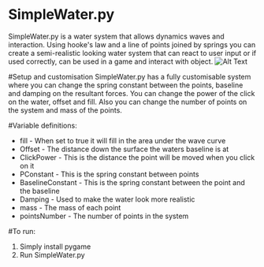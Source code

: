 # SimpleWater.py
SimpleWater.py is a water system that allows dynamics waves and interaction. Using hooke's law and a line of points joined by springs you can create a semi-realistic looking water system that can react to user input or if used correctly, can be used in a game and interact with object.
![Alt Text](https://media.giphy.com/media/l3q2BdJDdVpzkRKX6/source.gif)

#Setup and customisation
SimpleWater.py has a fully customisable system where you can change the spring constant between the points, baseline and damping on the resultant forces. You can change the power of the click on the water, offset and fill. Also you can change the number of points on the system and mass of the points.

#Variable definitions:
  * fill - When set to true it will fill in the area under the wave curve
  * Offset - The distance down the surface the waters baseline is at
  * ClickPower - This is the distance the point will be moved when you click on it
  * PConstant - This is the spring constant between points
  * BaselineConstant - This is the spring constant between the point and the baseline
  * Damping - Used to make the water look more realistic
  * mass - The mass of each point
  * pointsNumber - The number of points in the system

#To run:
  1. Simply install pygame
  2. Run SimpleWater.py
